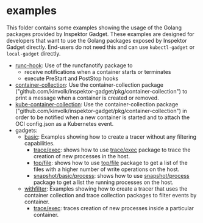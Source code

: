 # examples

This folder contains some examples showing the usage of the Golang
packages provided by Inspektor Gadget. These examples are designed for
developers that want to use the Golang packages exposed by Inspektor
Gadget directly. End-users do not need this and can use `kubectl-gadget`
or `local-gadget` directly.

- [runc-hook](runc-hook/): Use of the runcfanotify package to
  - receive notifications when a container starts or terminates
  - execute PreStart and PostStop hooks
- [container-collection](container-collection/): Use the
  container-collection package
  ("github.com/kinvolk/inspektor-gadget/pkg/container-collection") to
  print a message when a container is created or removed.
- [kube-container-collection](kube-container-collection/): Use the
  container-collection package
  ("github.com/kinvolk/inspektor-gadget/pkg/container-collection") in
  order to be notified when a new container is started and to attach the
  OCI config.json as a Kubernetes event.
- gadgets:
  - [basic](gadgets/basic/): Examples showing how to create a tracer
    without any filtering capabilities.
    - [trace/exec](gadgets/basic/trace/exec/): shows how to use
      [trace/exec](https://github.com/kinvolk/inspektor-gadget/tree/main/pkg/gadgets/trace/exec)
      package to trace the creation of new processes in the host.
    - [top/file](gadgets/basic/top/file/): shows how to use
      [top/file](https://github.com/kinvolk/inspektor-gadget/tree/main/pkg/gadgets/top/file)
      package to get a list of the files with a higher number of write
      operations on the host.
    - [snapshot/basic/process](gadgets/snapshot/process/): shows how to use
      [snapshot/process](https://github.com/kinvolk/inspektor-gadget/tree/main/pkg/gadgets/snapshot/process)
      package to get a list the running processes on the host.
  - [withfilter](gadgets/withfilter/): Examples showing how to create a
    tracer that uses the container collection and trace collection
    packages to filter events by container.
    - [trace/exec](gadgets/withfilter/trace/exec/): traces creation of
      new processes inside a particular container.

